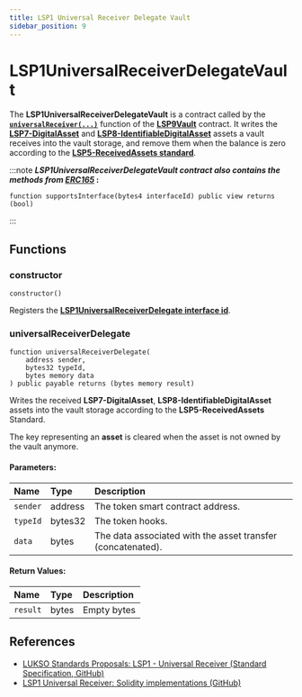 ```yaml
---
title: LSP1 Universal Receiver Delegate Vault
sidebar_position: 9
---
```


# LSP1UniversalReceiverDelegateVault

The **LSP1UniversalReceiverDelegateVault** is a contract called by the **[`universalReceiver(...)`](./lsp9-vault.md#universalreceiver)** function of the **[LSP9Vault](./lsp9-vault.md)** contract. It writes the **[LSP7-DigitalAsset](../nft-2.0/03-LSP7-Digital-Asset.md)** and **[LSP8-IdentifiableDigitalAsset](../nft-2.0/04-LSP8-Identifiable-Digital-Asset.md)** assets a vault receives into the vault storage, and remove them when the balance is zero according to the **[LSP5-ReceivedAssets standard](https://github.com/lukso-network/LIPs/blob/main/LSPs/LSP-5-ReceivedAssets.md)**.

:::note
**_LSP1UniversalReceiverDelegateVault contract also contains the methods from_ [_ERC165_](https://eips.ethereum.org/EIPS/eip-165) :**

```solidity
function supportsInterface(bytes4 interfaceId) public view returns (bool)
```

:::

## Functions

### constructor

```solidity
constructor()
```

Registers the **[LSP1UniversalReceiverDelegate interface id](./interface-ids.md)**.

### universalReceiverDelegate

```solidity
function universalReceiverDelegate(
    address sender,
    bytes32 typeId,
    bytes memory data
) public payable returns (bytes memory result)
```

Writes the received **LSP7-DigitalAsset**, **LSP8-IdentifiableDigitalAsset** assets into the vault storage according to the **LSP5-ReceivedAssets** Standard.

The key representing an **asset** is cleared when the asset is not owned by the vault anymore.

#### Parameters:

| Name     | Type    | Description                                                 |
| :------- | :------ | :---------------------------------------------------------- |
| `sender` | address | The token smart contract address.                           |
| `typeId` | bytes32 | The token hooks.                                            |
| `data`   | bytes   | The data associated with the asset transfer (concatenated). |

#### Return Values:

| Name     | Type  | Description |
| :------- | :---- | :---------- |
| `result` | bytes | Empty bytes |

## References

- [LUKSO Standards Proposals: LSP1 - Universal Receiver (Standard Specification, GitHub)](https://github.com/lukso-network/LIPs/blob/main/LSPs/LSP-1-UniversalReceiver.md)
- [LSP1 Universal Receiver: Solidity implementations (GitHub)](https://github.com/lukso-network/lsp-universalprofile-smart-contracts/tree/develop/contracts/LSP1UniversalReceiver)
